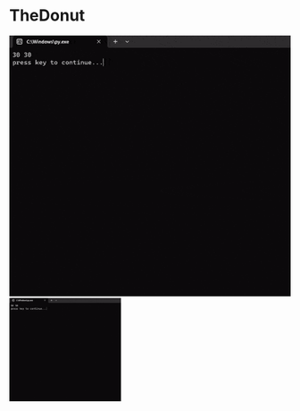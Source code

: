 # TheDonut
![GIF](https://github.com/BladeX-1/TheDonut/blob/main/donut1.gif)
<img src="https://github.com/BladeX-1/TheDonut/blob/main/donut1.gif?raw=true" width="200px">

